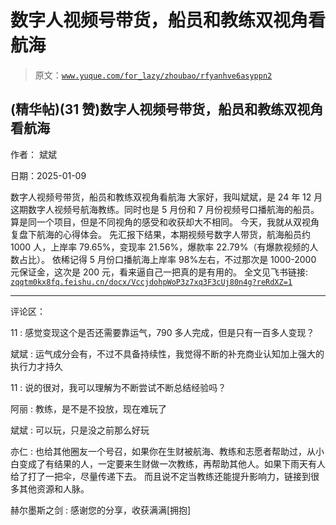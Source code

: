 # 数字人视频号带货，船员和教练双视角看航海

> 原文：[`www.yuque.com/for_lazy/zhoubao/rfyanhve6asyppn2`](https://www.yuque.com/for_lazy/zhoubao/rfyanhve6asyppn2)

## (精华帖)(31 赞)数字人视频号带货，船员和教练双视角看航海

作者： 斌斌

日期：2025-01-09

数字人视频号带货，船员和教练双视角看航海 大家好，我叫斌斌，是 24 年 12 月这期数字人视频号航海教练。同时也是 5 月份和 7 月份视频号口播航海的船员。
算是同一个项目，但是不同视角的感受和收获却大不相同。 今天，我就从双视角复盘下航海的心得体会。
先汇报下结果，本期视频号数字人带货，航海船员约 1000 人，上岸率 79.65%，变现率 21.56%，爆款率 22.79%（有爆款视频的人数占比）。
依稀记得 5 月份口播航海上岸率 98%左右，不过那次是 1000-2000 元保证金，这次是 200 元，看来逼自己一把真的是有用的。 全文见飞书链接: [`zqqtm0kx8fq.feishu.cn/docx/VccjdohpWoP3z7xq3F3cUj80n4g?reRdXZ=1`](https://zqqtm0kx8fq.feishu.cn/docx/VccjdohpWoP3z7xq3F3cUj80n4g?reRdXZ=1)

* * *

评论区：

11 : 感觉变现这个是否还需要靠运气，790 多人完成，但是只有一百多人变现？

斌斌 : 运气成分会有，不过不具备持续性，我觉得不断的补充商业认知加上强大的执行力才持久

11 : 说的很对，我可以理解为不断尝试不断总结经验吗？

阿丽 : 教练，是不是不投放，现在难玩了

斌斌 : 可以玩，只是没之前那么好玩

亦仁 : 也给其他圈友一个号召，如果你在生财被航海、教练和志愿者帮助过，从小白变成了有结果的人，一定要来生财做一次教练，再帮助其他人。如果下雨天有人给了打了一把伞，尽量传递下去。
而且说不定当教练还能提升影响力，链接到很多其他资源和人脉。

赫尔墨斯之剑 : 感谢您的分享，收获满满[拥抱]